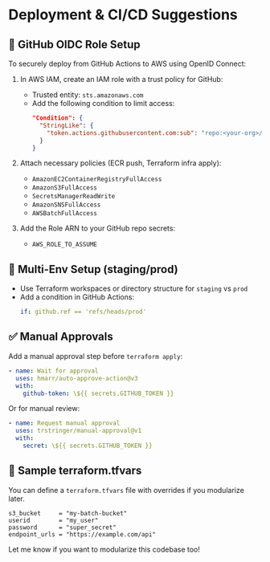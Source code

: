 # Deployment & CI/CD Suggestions

## 🔐 GitHub OIDC Role Setup

To securely deploy from GitHub Actions to AWS using OpenID Connect:

1. In AWS IAM, create an IAM role with a trust policy for GitHub:
   - Trusted entity: `sts.amazonaws.com`
   - Add the following condition to limit access:
     ```json
     "Condition": {
       "StringLike": {
         "token.actions.githubusercontent.com:sub": "repo:<your-org>/<your-repo>:ref:refs/heads/main"
       }
     }
     ```

2. Attach necessary policies (ECR push, Terraform infra apply):
   - `AmazonEC2ContainerRegistryFullAccess`
   - `AmazonS3FullAccess`
   - `SecretsManagerReadWrite`
   - `AmazonSNSFullAccess`
   - `AWSBatchFullAccess`

3. Add the Role ARN to your GitHub repo secrets:
   - `AWS_ROLE_TO_ASSUME`

## 🧪 Multi-Env Setup (staging/prod)

- Use Terraform workspaces or directory structure for `staging` vs `prod`
- Add a condition in GitHub Actions:
  ```yaml
  if: github.ref == 'refs/heads/prod'
  ```

## ✅ Manual Approvals

Add a manual approval step before `terraform apply`:

```yaml
- name: Wait for approval
  uses: hmarr/auto-approve-action@v3
  with:
    github-token: \${{ secrets.GITHUB_TOKEN }}
```

Or for manual review:

```yaml
- name: Request manual approval
  uses: trstringer/manual-approval@v1
  with:
    secret: \${{ secrets.GITHUB_TOKEN }}
```

## 📁 Sample terraform.tfvars

You can define a `terraform.tfvars` file with overrides if you modularize later.

```hcl
s3_bucket     = "my-batch-bucket"
userid        = "my_user"
password      = "super_secret"
endpoint_urls = "https://example.com/api"
```

Let me know if you want to modularize this codebase too!
